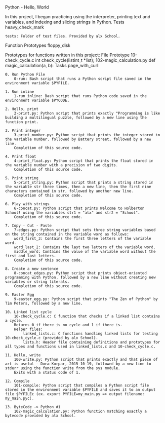 Python - Hello, World

In this project, I began practicing using the interpreter, printing text and variables, and indexing and slicing strings in Python.
Tests heavy_check_mark

    tests: Folder of test files. Provided by alx School.

Function Prototypes floppy_disk

Prototypes for functions written in this project:
File 	Prototype
10-check_cycle.c 	int check_cycle(listint_t *list);
102-magic_calculation.py 	def magic_calculation(a, b):
Tasks page_with_curl

    0. Run Python File
        0-run: Bash script that runs a Python script file saved in the environment variable $PYFILE.

    1. Run inline
        1-run_inline: Bash script that runs Python code saved in the environment variable $PYCODE.

    2. Hello, print
        2-print.py: Python script that prints exactly "Programming is like building a multilingual puzzle, followed by a new line using the function print.

    3. Print integer
        3-print_number.py: Python script that prints the integer stored in the variable number, followed by Battery street, followed by a new line.
        Completion of this source code.

    4. Print float
        4-print_float.py: Python script that prints the float stored in the variable number with a precision of two digits.
        Completion of this source code.

    5. Print string
        5-print_string.py: Python script that prints a string stored in the variable str three times, then a new line, then the first nine characters contained in str, followed by another new line.
        Completion of this source code.

    6. Play with strings
        6-concat.py: Python script that prints Welcome to Holberton School! using the variables str1 = "alx" and str2 = "School".
        Completion of this source code.

    7. Copy - Cut - Paste
        7-edges.py: Python script that sets three string variables based on the string contained in the variable word as follows:
        word_first_3: Contains the first three letters of the variable word.
        word_last_2: Contains the last two letters of the variable word.
        middle_word: Contains the value of the variable word without the first and last letters.
        Completion of this source code.

    8. Create a new sentence
        8-concat_edges.py: Python script that prints object-oriented programming with Python, followed by a new line without creating new variables or string literals.
        Completion of this source code.

    9. Easter Egg
        9-easter_egg.py: Python script that prints "The Zen of Python" by Tim Peters, followed by a new line.

    10. Linked list cycle
        10-check_cycle.c: C function that checks if a linked list contains a cycle.
        Returns 0 if there is no cycle and 1 if there is.
        Helper files:
            linked_lists.c: C functions handling linked lists for testing 10-check_cycle.c (provided by alx School).
            lists.h: Header file containing definitions and prototypes for all types and functions used in linked_lists.c and 10-check_cycle.c.

    11. Hello, write
        100-write.py: Python script that prints exactly and that piece of art is useful - Dora Korpar, 2015-10-19, followed by a new line to stderr using the function write from the sys module.
        Exits with a status code of 1.

    12. Compile
        101-compile: Python script that compiles a Python script file stored in the environment variable $PYFILE and saves it to an output file $PYFILEc (ex. export PYFILE=my_main.py => output filename: my_main.pyc).

    13. ByteCode -> Python #1
        102-magic_calculation.py: Python function matching exactly a bytecode provided by alx School.

